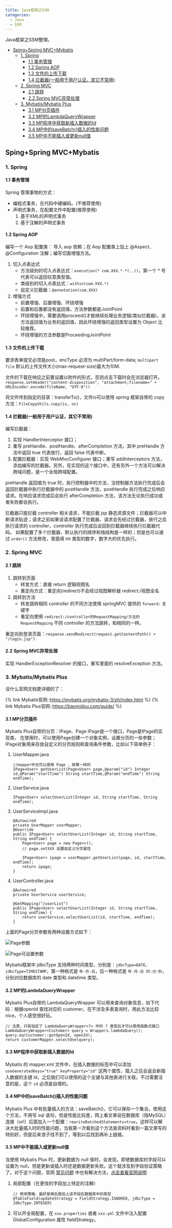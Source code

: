 ```yaml
---
title: Java框架之SSM
categories:
  - Java
  - SSM
---
```


Java框架之SSM整理。

<!-- more -->

<!-- @import "[TOC]" {cmd="toc" depthFrom=2 depthTo=4 orderedList=false} -->

<!-- code_chunk_output -->

- [Sping+Spring MVC+Mybatis](#spingspring-mvcmybatis)
  - [1. Spring](#1-spring)
    - [1.1 事务管理](#11-事务管理)
    - [1.2 Spring AOP](#12-spring-aop)
    - [1.3 文件的上传下载](#13-文件的上传下载)
    - [1.4 拦截器(一般用于用户认证，其它不常用)](#14-拦截器一般用于用户认证其它不常用)
  - [2. Spring MVC](#2-spring-mvc)
    - [2.1 跳转](#21-跳转)
    - [2.2 Spring MVC异常处理](#22-spring-mvc异常处理)
  - [3. Mybatis/Mybatis Plus](#3-mybatismybatis-plus)
    - [3.1 MP分页插件](#31-mp分页插件)
    - [3.2 MP的LambdaQueryWrapper](#32-mp的lambdaquerywrapper)
    - [3.3 MP程序中获取新插入数据的Id](#33-mp程序中获取新插入数据的id)
    - [3.4 MP中的saveBatch()插入的性能问题](#34-mp中的savebatch插入的性能问题)
    - [3.5 MP中不能插入或更新null值](#35-mp中不能插入或更新null值)

<!-- /code_chunk_output -->

## Sping+Spring MVC+Mybatis

### 1. Spring

#### 1.1 事务管理

Spring 管理事物的方式：

- 编程式事务，在代码中硬编码。(不推荐使用)
- 声明式事务，在配置文件中配置(推荐使用)
  1. 基于XML的声明式事务
  2. 基于注解的声明式事务

#### 1.2 Spring AOP

编写一个 Aop 配置类：
导入 aop 依赖；在 Aop 配置类上加上 @Aspect、@Configuration 注解；编写切面增强方法。

1. 切入点表达式
    - 方法级别的切入点表达式：`execution(* com.XXX.*.*(..))`，第一个 * 号代表可以返回任意类型值。
    - 类级别的切入点表达式：`within(com.XXX.*)`
    - 自定义拦截器：`@annotation(com.XXX)`
2. 增强方式
    - 前置增强、后置增强、环绕增强
    - 前置和后置都没有返回值，方法参数都是JointPoint
    - 环绕增强中，需要调用proceed()才能继续处理业务逻辑(类似拦截器)，该方法返回值为业务的返回值，因此环绕增强的返回类型设置为 Object 比较推荐。
    - 环绕增强的方法参数是ProceedingJointPoint

#### 1.3 文件的上传下载

要求表单提交必须是post，encType 必须为 multiPart/form-data; `multipart file` 默认的上传文件大小(max-request-size)最大为10M.

文件的下载在响应之前要设置以附件的形式，否则点击下载时会在浏览器打开。
`response.setHeader("content-disposition", "attachment;filename=" + URLEncoder.encode(fileName, "UTF-8"))`

将文件传到指定的目录：transferTo()，文件io可以使用 spring 框架自带的 copy 方法：`FileCopyUtils.copy(is, os)`

#### 1.4 拦截器(一般用于用户认证，其它不常用)

编写拦截器：

1. 实现 HandlerInterceptor 接口；
2. 重写 preHandle、postHandle、afterCompletion 方法，其中 preHandle 方法中返回 true 代表放行，返回 false 代表中断。
3. 配置拦截器：实现 WebMvcConfigurer 接口；重写 addInterceptors 方法，添加编写的拦截器。另外，在实现的这个接口中，还有另外一个方法可以解决跨域问题，是一个全局跨域配置。

preHandle 返回值为 true 时，执行控制器中的方法，当控制器方法执行完成后会返回拦截器中执行拦截器中的 postHandle 方法，postHandle 执行完成之后响应请求。在响应请求完成后会执行 afterCompletion 方法，该方法无论执行成功或者失败都会执行。

拦截器只能拦截 controller 相关请求，不能拦截 jsp 静态资源文件；拦截器可以中断请求轨迹；请求之前如果该请求配置了拦截器，请求会先经过拦截器，放行之后执行请求的 controller，controller 执行完成后会回到拦截器继续执行拦截器代码。
如果配置了多个拦截器，默认执行的顺序和栈结构是一样的；但是也可以通过 `order()` 方法修改，里面填 int 类型的数字，数字大的优先执行。

### 2. Spring MVC

#### 2.1 跳转

1. 跳转到页面
   - 转发方式：直接 return 逻辑视图名
   - 重定向方式：重定向(redirect)不会经过视图解析器 redirect:/视图全名
2. 跳转到方法
   - 转发跳转相同 controller 的不同方法使用 springMVC 提供的 `forward:` 关键字
   - 重定向使用 `redirect:/controller的RequestMapping/方法的RequestMapping` 
不同 controller 的方法跳转，和相同的一样。

重定向到登录页面：`response.sendRedirect(request.getContextPath() + "/login.jsp")`

#### 2.2 Spring MVC异常处理

实现 HandlerExceptionResolver 的接口，重写里面的 resolveException 方法。

### 3. Mybatis/Mybatis Plus

没什么官网文档更详细的了：

{% link Mybatis官网::https://mybatis.org/mybatis-3/zh/index.html %}
{% link Mybatis Plus官网::https://baomidou.com/guide/ %}

#### 3.1 MP分页插件

Mybatis Plus自带的分页：IPage、Page
IPage是一个接口，Page是IPage的实现类，
在使用时，可以使用Page创建一个对象实例，设置分页的一些参数；IPage对象用来存放自定义的分页规则和查询条件参数，比如以下简单例子：

1. UserMapper.java

    ```java{.line-numbers}
    //mapper中也可以使用 Page ，效果一样的
    IPage<User> getUserList(Page<User> page,@param("id") Integer id,@Param("startTime") String startTime,@Param("endTime") String endTime);
    ```

2. UserService.java

    ```java{.line-numbers}
    IPage<User> selectUserList(Integer id, String startTime, String endTime);
    ```

3. UserServiceImpl.java

    ```java{.line-numbers}
    @Autowired
    private UserMapper userMapper;
    @Override
    public IPage<User> selectUserList(Integer id, String startTime, String endTime) {
        Page<User> page = new Page<>();
        // page.setXXX 设置自定义分页属性

        IPage<User> ipage = userMapper.getUserList(page, id, startTime, endTime);
        return ipage;
    }
    ```

4. UserController.java

    ```java{.line-numbers}
    @Autowired
    private UserService userService;

    @GetMapping("/userList")
    public IPage<User> selectUserList(Integer id, String startTime, String endTime) {
        return userService.selectUserList(id, startTime, endTime);
    }
    ```

上面的Page分页参数有两种设置方式如下：


![Page参数](https://cdn.jsdelivr.net/gh/prettywinter/dist/images/doc/Page参数.png "Page参数")

![Page可设置参数](https://cdn.jsdelivr.net/gh/prettywinter/dist/images/doc/Page可设置参数.png "Page可设置参数")


Mybatis框架中 jdbcType 支持两种时间类型，分别是：`jdbcType=DATE`、`jdbcType=TIMESTAMP`，第一种格式是 `年-月-日`，后一种格式是 `年-月-日 时:分:秒`，分别对应数据库的 date 类型和 datetime 类型。

#### 3.2 MP的LambdaQueryWrapper

Mybatis Plus自带的 LambdaQueryWrapper 可以用来查询对象信息，如下代码：根据openId 查找对应的 customer。在不涉及多表查询时，用此方法比较 nice，个人感觉很好玩。

```java{.line-numbers}
// 注意，只有指定了 LambdaQueryWrapper<?> 中的 ? 类型后才可以使用函数式接口
LambdaQueryWrapper<Customer> query = Wrappers.lambdaQuery();
query.eq(Customer::getOpenId, openId);
return customerMapper.selectOne(query);
```

#### 3.3 MP程序中获取新插入数据的Id

Mybatis 的 mapper.xml 文件中，在插入数据的标签中可以添加 `useGeneratedKeys="true" keyProperty="id"` 这两个属性，插入之后会返会新插入数据的主键 id，之后我们可以使用的这个主键与其他表进行关联。不过需要注意的是，这个 `id` 必须是自增的。

#### 3.4 MP中的saveBatch()插入的性能问题

Mybatis Plus 中有批量插入的方法：saveBatch()，它可以保存一个集合。使用这个方法，不用写 sql 语句，但是性能比较差，网上看文章说在数据库（指MySQL）连接（url）后面加入一个配置：`rewriteBatchedStatements=true`，这样可以解决大批量插入时的性能问题，当我第一次看到这个方法查资料时看到一篇文章写的特别好，但是后来浪子找不到了，等到以后找到再补上链接。

#### 3.5 MP中不能插入或更新null值

当使用 Mybatis Plus 时，更新数据为 null 值时，会发现，即使数据库的字段可以设置为 null，但是更新或插入时还是数据更新失败。这个就涉及到字段验证策略了。对于这个问题，官网 [常见问题](https://www.mybatis-plus.com/guide/faq.html) 中也有解决方法，[点击查看官网说明](https://www.mybatis-plus.com/guide/faq.html#%E6%8F%92%E5%85%A5%E6%88%96%E6%9B%B4%E6%96%B0%E7%9A%84%E5%AD%97%E6%AE%B5%E6%9C%89-%E7%A9%BA%E5%AD%97%E7%AC%A6%E4%B8%B2-%E6%88%96%E8%80%85-null)

1. 局部配置（在更改的字段加上特定的注解）

    ```java{.line-numbers}
    // 修改策略，最好是再后面加上该字段在数据库中的类型
    @TableField(updateStrategy = FieldStrategy.IGNORED, jdbcType = JdbcType.INTEGER)
    ```

2. 可以开全局配置，在 `xxx.properties` 或者 `xxx.yml` 文件中注入配置 GlobalConfiguration 属性 fieldStrategy。
